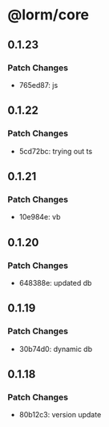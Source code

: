 # @lorm/core

## 0.1.23

### Patch Changes

- 765ed87: js

## 0.1.22

### Patch Changes

- 5cd72bc: trying out ts

## 0.1.21

### Patch Changes

- 10e984e: vb

## 0.1.20

### Patch Changes

- 648388e: updated db

## 0.1.19

### Patch Changes

- 30b74d0: dynamic db

## 0.1.18

### Patch Changes

- 80b12c3: version update
